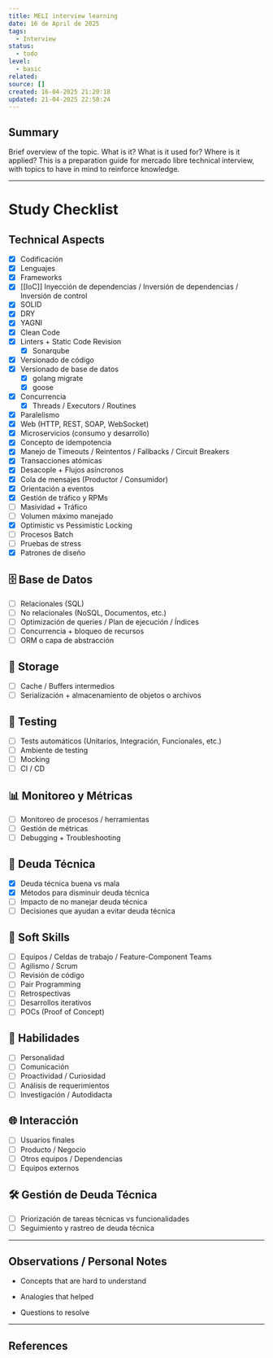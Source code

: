 ```yaml
---
title: MELI interview learning
date: 16 de April de 2025
tags:
  - Interview
status:
  - todo
level:
  - basic
related: 
source: []
created: 16-04-2025 21:20:18
updated: 21-04-2025 22:58:24
---
```



## Summary
Brief overview of the topic. What is it? What is it used for? Where is it applied?
This is a preparation guide for mercado libre technical interview, with topics to have in mind to reinforce knowledge.

---

# Study Checklist

## Technical Aspects

- [x] Codificación
- [x] Lenguajes
- [x] Frameworks
- [X] [[IoC]]
      Inyección de dependencias / Inversión de dependencias / Inversión de control
- [x] SOLID
- [x] DRY
- [x] YAGNI
- [x] Clean Code
- [x] Linters + Static Code Revision
	- [x] Sonarqube
- [x] Versionado de código
- [x] Versionado de base de datos
	- [x] golang migrate 
	- [x] goose
- [x] Concurrencia 
	- [x] Threads / Executors / Routines
- [x] Paralelismo
- [x] Web (HTTP, REST, SOAP, WebSocket)
- [x] Microservicios (consumo y desarrollo)
- [x] Concepto de idempotencia
- [x] Manejo de Timeouts / Reintentos / Fallbacks / Circuit Breakers
- [x] Transacciones atómicas
- [x] Desacople + Flujos asíncronos
- [x] Cola de mensajes (Productor / Consumidor)
- [x] Orientación a eventos
- [x] Gestión de tráfico y RPMs
- [ ] Masividad + Tráfico
- [ ] Volumen máximo manejado
- [x] Optimistic vs Pessimistic Locking
- [ ] Procesos Batch
- [ ] Pruebas de stress
- [x] Patrones de diseño

## 🗄️ Base de Datos

- [ ] Relacionales (SQL)
- [ ] No relacionales (NoSQL, Documentos, etc.)
- [ ] Optimización de queries / Plan de ejecución / Índices
- [ ] Concurrencia + bloqueo de recursos
- [ ] ORM o capa de abstracción

## 💾 Storage

- [ ] Cache / Buffers intermedios
- [ ] Serialización + almacenamiento de objetos o archivos

## 🧪 Testing

- [ ] Tests automáticos (Unitarios, Integración, Funcionales, etc.)
- [ ] Ambiente de testing
- [ ] Mocking
- [ ] CI / CD

## 📊 Monitoreo y Métricas

- [ ] Monitoreo de procesos / herramientas
- [ ] Gestión de métricas
- [ ] Debugging + Troubleshooting

## 🧱 Deuda Técnica

- [x] Deuda técnica buena vs mala
- [x] Métodos para disminuir deuda técnica
- [ ] Impacto de no manejar deuda técnica
- [ ] Decisiones que ayudan a evitar deuda técnica

## 🤝 Soft Skills

- [ ] Equipos / Celdas de trabajo / Feature-Component Teams
- [ ] Agilismo / Scrum
- [ ] Revisión de código
- [ ] Pair Programming
- [ ] Retrospectivas
- [ ] Desarrollos iterativos
- [ ] POCs (Proof of Concept)

## 🧠 Habilidades

- [ ] Personalidad
- [ ] Comunicación
- [ ] Proactividad / Curiosidad
- [ ] Análisis de requerimientos
- [ ] Investigación / Autodidacta

## 🌐 Interacción

- [ ] Usuarios finales
- [ ] Producto / Negocio
- [ ] Otros equipos / Dependencias
- [ ] Equipos externos

## 🛠️ Gestión de Deuda Técnica

- [ ] Priorización de tareas técnicas vs funcionalidades
- [ ] Seguimiento y rastreo de deuda técnica

---

## Observations / Personal Notes

- Concepts that are hard to understand
    
- Analogies that helped
    
- Questions to resolve

---

## References
